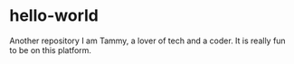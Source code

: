 # hello-world
Another repository 
I am Tammy, 
a lover of tech and a coder. 
It is really fun to be on this platform. 
